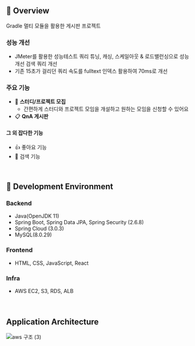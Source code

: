 ## :information_desk_person: Overview
Gradle 멀티 모듈을 활용한 게시판 프로젝트

### 성능 개선
+ JMeter를 활용한 성능테스트
쿼리 튜닝, 캐싱, 스케일아웃 & 로드밸런싱으로 성능 개선
검색 쿼리 개선
+ 기존 15초가 걸리던 쿼리 속도를 fulltext 인덱스 활용하여 70ms로 개선

### 주요 기능
+ :circus_tent: **스터디/프로젝트 모집**  
  + 간편하게 스터디와 프로젝트 모임을 개설하고 원하는 모임을 신청할 수 있어요
+ :clipboard: **QnA 게시판**  

#### 그 외 잡다한 기능
+ :+1: 좋아요 기능
+ :mag_right: 검색 기능


<br/>

## :hammer: Development Environment
### Backend
+ Java(OpenJDK 11)  
+ Spring Boot, Spring Data JPA, Spring Security (2.6.8)
+ Spring Cloud (3.0.3)
+ MySQL(8.0.29)  

### Frontend
+ HTML, CSS, JavaScript, React  

### Infra
+ AWS EC2, S3, RDS, ALB  
<br/><br/>


## Application Architecture

![aws 구조 (3)](https://user-images.githubusercontent.com/79124915/194025162-6d67c804-b8d5-4235-8de6-7fa30bbd4801.png)
